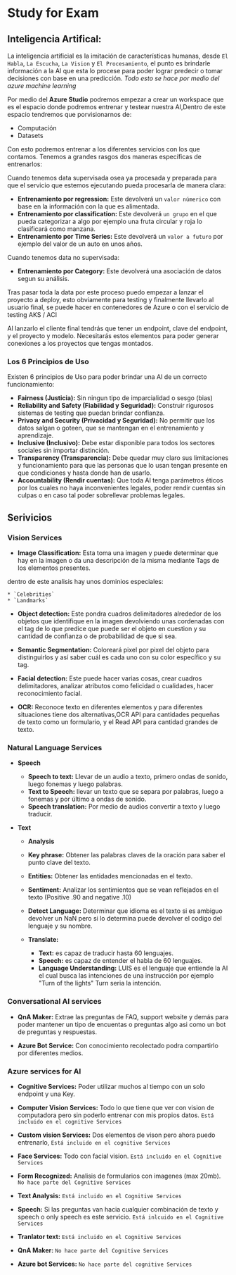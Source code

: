 # Study for Exam

## Inteligencia Artifical:

La inteligencia artificial es la imitación de características humanas, desde `El Habla`, `La Escucha`, `La Vision` y `El Procesamiento`, el punto es brindarle información a la AI que esta lo procese para poder lograr predecir o tomar decisiones con base en una predicción.
_Todo esto se hace por medio del azure machine learning_

Por medio del **Azure Studio** podremos empezar a crear un workspace que es el espacio donde podremos entrenar y testear nuestra AI,Dentro de este espacio tendremos que porvisionarnos de:

* Computación
* Datasets

Con esto podremos entrenar a los diferentes servicios con los que contamos.
Tenemos a grandes rasgos dos maneras específicas de entrenarlos:

Cuando tenemos data supervisada osea ya procesada y preparada para que el servicio que estemos ejecutando pueda procesarla de manera clara:

* **Entrenamiento por regression:** Este devolverá un `valor númerico` con base en la información con la que es alimentada.
* **Entrenamiento por classification:** Este devolverá `un grupo` en el que pueda categorizar a algo por ejemplo una fruta circular y roja lo clasificará como manzana.
* **Entrenamiento por Time Series:** Este devolverá un `valor a futuro` por ejemplo del valor de un auto en unos años.

Cuando tenemos data no supervisada:

* **Entrenamiento por Category:** Este devolverá una asociación de datos segun su análisis.

Tras pasar toda la data por este proceso puedo empezar a lanzar el proyecto a deploy, esto obviamente para testing y finalmente llevarlo al usuario final, se puede hacer en contenedores de Azure o con el servicio de testing AKS / ACI

Al lanzarlo el cliente final tendrás que tener un endpoint, clave del endpoint, y el proyecto y modelo.
Necesitarás estos elementos para poder generar conexiones a los proyectos que tengas montados.

### Los 6 Principios de Uso

Existen 6 principios de Uso para poder brindar una AI de un correcto funcionamiento:

* **Fairness (Justicia):** Sin ningun tipo de imparcialidad o sesgo (bias)
* **Reliability and Safety (Fiabilidad y Seguridad):** Construir rigurosos sistemas de testing que puedan brindar confianza.
* **Privacy and Security (Privacidad y Seguridad):** No permitir que los datos salgan o goteen, que se mantengan en el entrenamiento y aprendizaje.
* **Inclusive (Inclusivo):** Debe estar disponible para todos los sectores sociales sin importar distinción.
* **Transparency (Transparencia):** Debe quedar muy claro sus limitaciones y funcionamiento para que las personas que lo usan tengan presente en que condiciones y hasta donde han de usarlo.
* **Accountability (Rendir cuentas):** Que toda AI tenga parámetros éticos por los cuales no haya inconvenientes legales, poder rendir cuentas sin culpas o en caso tal poder sobrellevar problemas legales.

## Serivicios

### Vision Services

* **Image Classification:** Esta toma una imagen y puede determinar que hay en la imagen o da una descripción de la misma mediante Tags de los elementos presentes.

dentro de este analisis hay unos dominios especiales:

    * `Celebrities`
    * `Landmarks`

* **Object detection:** Este pondra cuadros delimitadores alrededor de los objetos que identifique en la imagen devolviendo unas cordenadas con el tag de lo que predice que puede ser el objeto en cuestion y su cantidad de confianza o de probabilidad de que si sea.

* **Semantic Segmentation:** Coloreará pixel por pixel del objeto para distinguirlos y así saber cuál es cada uno con su color específico y su tag.

* **Facial detection:** Este puede hacer varias cosas, crear cuadros delimitadores, analizar atributos como felicidad o cualidades, hacer reconocimiento facial.

* **OCR:** Reconoce texto en diferentes elementos y para diferentes situaciones tiene dos alternativas,OCR API para cantidades pequeñas de texto como un formulario, y el Read API para cantidad grandes de texto.

### Natural Language Services

* **Speech**
    * **Speech to text:** Llevar de un audio a texto, primero ondas de sonido, luego fonemas y luego palabras.
    * **Text to Speech:** llevar un texto que se separa por palabras, luego a fonemas y por último a ondas de sonido.
    * **Speech translation:** Por medio de audios convertir a texto y luego traducir.

* **Text**
    * **Analysis**
    * **Key phrase:** Obtener las palabras claves de la oración para saber el punto clave del texto.
    * **Entities:** Obtener las entidades mencionadas en el texto.
    * **Sentiment:** Analizar los sentimientos que se vean reflejados en el texto (Positive .90 and negative .10)
    * **Detect Language:** Determinar que idioma es el texto si es ambiguo devolver un NaN pero si lo determina puede devolver el codigo del lenguaje y su nombre.
    
    * **Translate:**
        * **Text:** es capaz de traducir hasta 60 lenguajes.
        * **Speech:** es capaz de entender el habla de 60 lenguajes.
        * **Language Understanding:** LUIS es el lenguaje que entiende la AI el cual busca las intenciones de una instrucción por ejemplo "Turn of the lights" Turn seria la intención.

### Conversational AI services

* **QnA Maker:** Extrae las preguntas de FAQ, support website y demás para poder mantener un tipo de encuentas o preguntas algo asi como un bot de preguntas y respuestas.

* **Azure Bot Service:** Con conocimiento recolectado podra compartirlo por diferentes medios.

### Azure services for AI

* **Cognitive Services:** Poder utilizar muchos al tiempo con un solo endpoint y una Key.

* **Computer Vision Services:** Todo lo que tiene que ver con vision de computadora pero sin poderlo entrenar con mis propios datos. `Está incluido en el cognitive Services`

*  **Custom vision Services:** Dos elementos de vison pero ahora puedo entrenarlo, `Está incluido en el cognitive Services`

* **Face Services:** Todo con facial vision. `Está incluido en el Cognitive Services`

*  **Form Recognized:** Analisis de formularios con imagenes (max 20mb). `No hace parte del Cognitive Services`

*  **Text Analysis:** `Está incluido en el Cognitive Services`

*  **Speech:** Si las preguntas van hacia cualquier combinación de texto y speech o only speech es este servicio. `Está inlcuido en el Cognitive Services`

*  **Tranlator text:** `Está incluido en el Cognitive Services`

*  **QnA Maker:** `No hace parte del Cognitive Services`

*  **Azure bot Services:** `No hace parte del cognitive Services`
